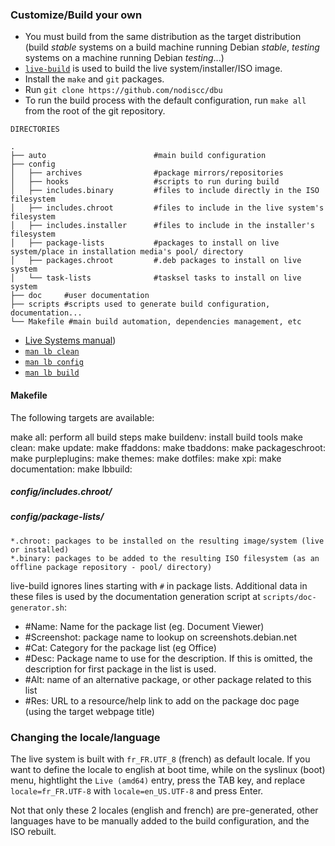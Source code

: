 ### Customize/Build your own

 * You must build from the same distribution as the target distribution (build *stable* systems on a build machine running Debian *stable*, *testing* systems on a machine running Debian *testing*...)
 * [`live-build`](https://www.debian.org/devel/debian-live/) is used to build the live system/installer/ISO image.
 * Install the `make` and `git` packages.
 * Run `git clone https://github.com/nodiscc/dbu`
 * To run the build process with the default configuration, run `make all` from the root of the git repository.


```
DIRECTORIES

.
├── auto                        #main build configuration
├── config
│   ├── archives                #package mirrors/repositories
│   ├── hooks                   #scripts to run during build
│   ├── includes.binary         #files to include directly in the ISO filesystem
│   ├── includes.chroot         #files to include in the live system's filesystem
│   ├── includes.installer      #files to include in the installer's filesystem
│   ├── package-lists           #packages to install on live system/place in installation media's pool/ directory
│   ├── packages.chroot         #.deb packages to install on live system
│   └── task-lists              #tasksel tasks to install on live system
├── doc     #user documentation
├── scripts #scripts used to generate build configuration, documentation...
└── Makefile #main build automation, dependencies management, etc

```

* [Live Systems manual](https://debian-live.alioth.debian.org/live-manual/stable/manual/html/live-manual.en.html))
* [`man lb clean`](https://manpages.debian.org/cgi-bin/man.cgi?query=lb_clean&sektion=1&apropos=0&manpath=Debian+8+jessie&locale=)
* [`man lb config`](https://manpages.debian.org/cgi-bin/man.cgi?query=lb_config&sektion=1&apropos=0&manpath=Debian+8+jessie&locale=)
* [`man lb build`](https://manpages.debian.org/cgi-bin/man.cgi?query=lb_build&sektion=1&apropos=0&manpath=Debian+8+jessie&locale=)


#### Makefile

The following targets are available:

make all: perform all build steps
make buildenv: install build tools
make clean:
make update:
    make ffaddons:
    make tbaddons:
    make packageschroot:
    make purpleplugins:
    make themes:
    make dotfiles:
make xpi:
make documentation:
make lbbuild:


##### config/includes.chroot/

##### config/package-lists/

    *.chroot: packages to be installed on the resulting image/system (live or installed)
    *.binary: packages to be added to the resulting ISO filesystem (as an offline package repository - pool/ directory)
 
live-build ignores lines starting with `#` in package lists. Additional data in these files is used by the documentation generation script at `scripts/doc-generator.sh`:

 * #Name: Name for the package list (eg. Document Viewer)
 * #Screenshot: package name to lookup on screenshots.debian.net
 * #Cat: Category for the package list (eg Office)
 * #Desc: Package name to use for the description. If this is omitted, the description for first package in the list is used.
 * #Alt: name of an alternative package, or other package related to this list
 * #Res: URL to a resource/help link to add on the package doc page (using the target webpage title)

### Changing the locale/language

The live system is built with `fr_FR.UTF_8` (french) as default locale. If you want to define the locale to english at boot time, while on the syslinux (boot) menu, hightlight the `Live (amd64)` entry, press the TAB key, and replace `locale=fr_FR.UTF-8` with `locale=en_US.UTF-8` and press Enter.

Not that only these 2 locales (english and french) are pre-generated, other languages have to be manually added to the build configuration, and the ISO rebuilt.
